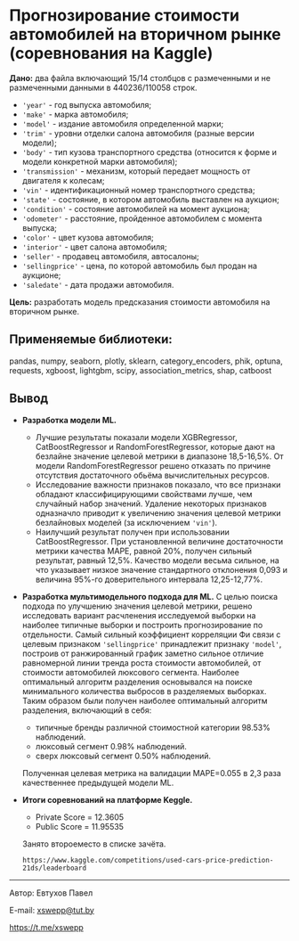 # Прогнозирование стоимости автомобилей на вторичном рынке (соревнования на Kaggle)

**Дано:** два файла включающий 15/14 столбцов с размеченными и не размеченными данными в 440236/110058 строк.
- `'year'` - год выпуска автомобиля;
- `'make'` - марка автомобиля;
- `'model'` - издание автомобиля определенной марки;
- `'trim'` - уровни отделки салона автомобиля (разные версии модели);
- `'body'` - тип кузова транспортного средства (относится к форме и модели конкретной марки автомобиля);
- `'transmission'` - механизм, который передает мощность от двигателя к колесам;
- `'vin'` - идентификационный номер транспортного средства;
- `'state'` - состояние, в котором автомобиль выставлен на аукцион;
- `'condition'` - состояние автомобилей на момент аукциона;
- `'odometer'` - расстояние, пройденное автомобилем с момента выпуска;
- `'color'` - цвет кузова автомобиля;
- `'interior'` - цвет салона автомобиля;
- `'seller'` - продавец автомобиля, автосалоны;
- `'sellingprice'` - цена, по которой автомобиль был продан на аукционе;
- `'saledate'` - дата продажи автомобиля.

**Цель:** разработать модель предсказания стоимости автомобиля на вторичном рынке.

## Применяемые библиотеки: 

pandas, numpy, seaborn, plotly, sklearn, category_encoders, phik, optuna, requests, xgboost, lightgbm, scipy, association_metrics, shap, catboost

## Вывод

- **Разработка модели ML.** 
    - Лучшие результаты показали модели XGBRegressor, CatBoostRegressor и RandomForestRegressor, которые дают на безлайне значение целевой метрики в диапазоне 18,5-16,5%. От модели RandomForestRegressor решено отказать по причине отсутствия достаточного обьёма вычислительных ресурсов. 
    - Исследование важности признаков показало, что все признаки обладают классифицирующими свойствами лучше, чем случайный набор значений. Удаление некоторых признаков одназначло приводит к увеличению значения целевой метрики безлайновых моделей (за исключением `'vin'`). 
    - Наилучший результат получен при использовании CatBoostRegressor. При установленной величине достаточности метрики качества МАРЕ, равной 20%, получен сильный результат, равный 12,5%. Качество модели весьма сильное, на что указывает низкое значение стандартного отклонения 0,093 и величина 95%-го доверительного интервала 12,25-12,77%.

- **Разработка мультимодельного подхода для ML.** С целью поиска подхода по улучшению значения целевой метрики, решено исследовать вариант расчленения исследуемой выборки на наиболее типичные выборки и построить прогнозирование по отдельности. Самый сильный коэффициент корреляции Фи связи с целевым признаком `'sellingprice'` принадлежит признаку `'model'`, построив от ранжированный график заметно сильное отличие равномерной линии тренда роста стоимости автомобилей, от стоимости автомобилей люксового сегмента. Наиболее оптимальный алгоритм разделения основывался на поиске минимального количества выбросов в разделяемых выборках. Таким образом были получен наиболее оптимальный алгоритм разделения, включающий в себя:
    - типичные бренды различной стоимостной категории 98.53% наблюдений.
    - люксовый сегмент 0.98% наблюдений.
    - сверх люксовый сегмент 0.50% наблюдений.
    
    Полученная целевая метрика на валидации MAPE=0.055 в 2,3 раза качественнее предыдущей модели ML.

- **Итоги соревнований на платформе Keggle.** 
    - Private Score = 12.3605
    - Public Score = 11.95535

    Занято второеместо в списке зачёта.
    ```
    https://www.kaggle.com/competitions/used-cars-price-prediction-21ds/leaderboard
    ```

---
Автор: Евтухов Павел

E-mail: xswepp@tut.by

https://t.me/xswepp
